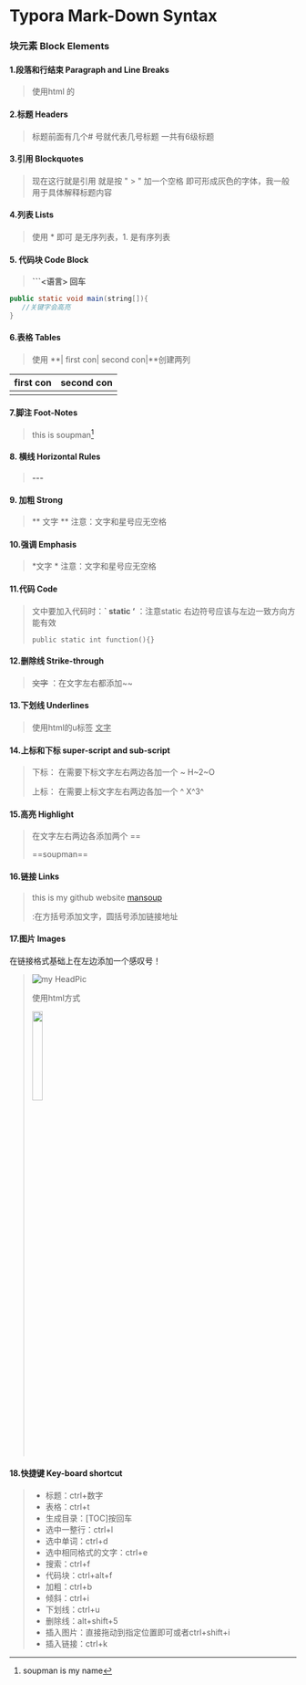 #  Typora Mark-Down Syntax

### 块元素 Block Elements

#### 1.段落和行结束 Paragraph and Line Breaks

> 使用html 的 </br>

#### 2.标题 Headers

> 标题前面有几个# 号就代表几号标题 一共有6级标题

#### 3.引用 Blockquotes

> 现在这行就是引用 就是按 "  >  " 加一个空格 即可形成灰色的字体，我一般用于具体解释标题内容

#### 4.列表 Lists

> 使用 * 即可 是无序列表，1. 是有序列表 

#### 5. 代码块 Code Block

>  **```<语言> 回车**  

```java
public static void main(string[]){
   //关键字会高亮
}
```

#### 6.表格 Tables

>使用 **| first con| second con|**创建两列

| first con | second con |
| :-------- | ---------- |
|           |            |

#### 7.脚注 Foot-Notes

> this is soupman[^1]

[^1]: soupman is my name 

#### 8. 横线 Horizontal Rules

> **---**

#### 9. 加粗 Strong

> ** 文字 ** 注意：文字和星号应无空格

#### 10.强调 Emphasis

> *文字 * 注意：文字和星号应无空格

#### 11.代码 Code

> 文中要加入代码时：**` static ‘**  ：注意static 右边符号应该与左边一致方向方能有效
>
> `public static int function(){}`

#### 12.删除线 Strike-through

> ~~文字~~  ：在文字左右都添加~~

#### 13.下划线 Underlines 

> 使用html的u标签    <u>文字</u> 

#### 14.上标和下标 super-script and sub-script

> 下标： 在需要下标文字左右两边各加一个 ~        H~2~O
>
> 上标： 在需要上标文字左右两边各加一个 ^        X^3^

#### 15.高亮 Highlight

> 在文字左右两边各添加两个 == 
>
> ==soupman==

#### 16.链接 Links

> this is my github website [mansoup](https://github.com/mansoup)
>
> **[]()**  :在方括号添加文字，圆括号添加链接地址

#### 17.图片 Images

在链接格式基础上在左边添加一个感叹号！

>![my HeadPic](C:\Users\Administrator\github\images\HeadPic.jpg)
>
>使用html方式
>
><img src="C:\Users\Administrator\github\images\HeadPic.jpg" width="20%">



#### 18.快捷键 Key-board shortcut

> * 标题：ctrl+数字
> * 表格：ctrl+t
> * 生成目录：[TOC]按回车
> * 选中一整行：ctrl+l
> * 选中单词：ctrl+d
> * 选中相同格式的文字：ctrl+e
> * 搜索：ctrl+f
> * 代码块：ctrl+alt+f
> * 加粗：ctrl+b
> * 倾斜：ctrl+i
> * 下划线：ctrl+u
> * 删除线：alt+shift+5
> * 插入图片：直接拖动到指定位置即可或者ctrl+shift+i
> * 插入链接：ctrl+k